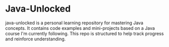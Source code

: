 # Java-Unlocked
java-unlocked is a personal learning repository for mastering Java concepts. It contains code examples and mini-projects based on a Java course I'm currently following. This repo is structured to help track progress and reinforce understanding.
